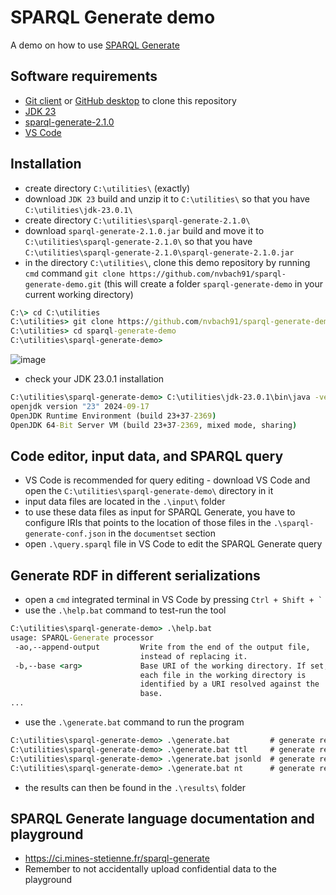 # SPARQL Generate demo

A demo on how to use [SPARQL Generate](https://github.com/sparql-generate/sparql-generate)


## Software requirements

- [Git client](https://git-scm.com/downloads) or [GitHub desktop](https://desktop.github.com/download/) to clone this repository
- [JDK 23](https://jdk.java.net/23/)
- [sparql-generate-2.1.0](https://github.com/sparql-generate/sparql-generate/tags)
- [VS Code](https://code.visualstudio.com/)


## Installation

- create directory `C:\utilities\` (exactly)
- download `JDK 23` build and unzip it to `C:\utilities\` so that you have `C:\utilities\jdk-23.0.1\`
- create directory `C:\utilities\sparql-generate-2.1.0\`
- download `sparql-generate-2.1.0.jar` build and move it to `C:\utilities\sparql-generate-2.1.0\` so that you have `C:\utilities\sparql-generate-2.1.0\sparql-generate-2.1.0.jar`
- in the directory `C:\utilities\`, clone this demo repository by running `cmd` command `git clone https://github.com/nvbach91/sparql-generate-demo.git` (this will create a folder `sparql-generate-demo` in your current working directory)

```bat
C:\> cd C:\utilities
C:\utilities> git clone https://github.com/nvbach91/sparql-generate-demo.git
C:\utilities> cd sparql-generate-demo
C:\utilities\sparql-generate-demo>
```

![image](https://github.com/user-attachments/assets/908d29eb-d4e1-45a5-8843-ab076bf40c43)

- check your JDK 23.0.1 installation

```bat
C:\utilities\sparql-generate-demo> C:\utilities\jdk-23.0.1\bin\java -version
openjdk version "23" 2024-09-17
OpenJDK Runtime Environment (build 23+37-2369)
OpenJDK 64-Bit Server VM (build 23+37-2369, mixed mode, sharing)
```


## Code editor, input data, and SPARQL query

- VS Code is recommended for query editing - download VS Code and open the `C:\utilities\sparql-generate-demo\` directory in it
- input data files are located in the `.\input\` folder
- to use these data files as input for SPARQL Generate, you have to configure IRIs that points to the location of those files in the `.\sparql-generate-conf.json` in the `documentset` section
- open `.\query.sparql` file in VS Code to edit the SPARQL Generate query


## Generate RDF in different serializations

- open a `cmd` integrated terminal in VS Code by pressing ``Ctrl + Shift + ` ``
- use the `.\help.bat` command to test-run the tool
```bat
C:\utilities\sparql-generate-demo> .\help.bat
usage: SPARQL-Generate processor
 -ao,--append-output         Write from the end of the output file,
                             instead of replacing it.
 -b,--base <arg>             Base URI of the working directory. If set,
                             each file in the working directory is
                             identified by a URI resolved against the
                             base.
...
```
- use the `.\generate.bat` command to run the program
```bat
C:\utilities\sparql-generate-demo> .\generate.bat         # generate result in format ttl
C:\utilities\sparql-generate-demo> .\generate.bat ttl     # generate result in format ttl
C:\utilities\sparql-generate-demo> .\generate.bat jsonld  # generate result in format jsonld
C:\utilities\sparql-generate-demo> .\generate.bat nt      # generate result in format nt
```
- the results can then be found in the `.\results\` folder


## SPARQL Generate language documentation and playground

- https://ci.mines-stetienne.fr/sparql-generate
- Remember to not accidentally upload confidential data to the playground
